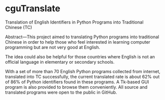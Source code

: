 # cguTranslate
Translation of English Identifiers in Python Programs into Traditional Chinese (TC)

Abstract—This project aimed to translating Python programs into traditional Chinese in order to help those who feel interested in learning computer programming but are not very good at English. 

The idea could also be helpful for those countries where English is not an official language in elementary or secondary schools. 

With a set of more than 70 English Python programs collected from internet, translated into TC successfully, the current translated rate is about 62% out of 86% of Python identifiers found in these programs. A Tk-based GUI program is also provided to browse them conveniently. All source and translated programs were open to the public in GitHub.
